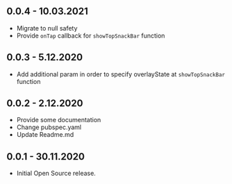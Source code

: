 ## 0.0.4 - 10.03.2021

- Migrate to null safety
- Provide `onTap` callback for `showTopSnackBar` function

## 0.0.3 - 5.12.2020

- Add additional param in order to specify overlayState at `showTopSnackBar` function

## 0.0.2 - 2.12.2020

- Provide some documentation
- Change pubspec.yaml
- Update Readme.md

## 0.0.1 - 30.11.2020

- Initial Open Source release.
